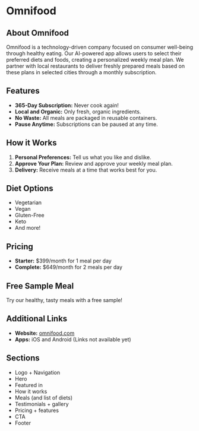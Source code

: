 # Omnifood

## About Omnifood
Omnifood is a technology-driven company focused on consumer well-being through healthy eating. Our AI-powered app allows users to select their preferred diets and foods, creating a personalized weekly meal plan. We partner with local restaurants to deliver freshly prepared meals based on these plans in selected cities through a monthly subscription.

## Features
- **365-Day Subscription:** Never cook again!
- **Local and Organic:** Only fresh, organic ingredients.
- **No Waste:** All meals are packaged in reusable containers.
- **Pause Anytime:** Subscriptions can be paused at any time.

## How it Works
1. **Personal Preferences:** Tell us what you like and dislike.
2. **Approve Your Plan:** Review and approve your weekly meal plan.
3. **Delivery:** Receive meals at a time that works best for you.

## Diet Options
- Vegetarian
- Vegan
- Gluten-Free
- Keto
- And more!

## Pricing
- **Starter:** $399/month for 1 meal per day
- **Complete:** $649/month for 2 meals per day

## Free Sample Meal
Try our healthy, tasty meals with a free sample!

## Additional Links
- **Website:** [omnifood.com](https://omnifood.dev/)
- **Apps:** iOS and Android (Links not available yet)

## Sections
- Logo + Navigation
- Hero
- Featured in
- How it works
- Meals (and list of diets)
- Testimonials + gallery
- Pricing + features
- CTA
- Footer
